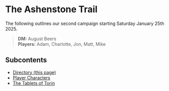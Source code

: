 # The Ashenstone Trail

The following outlines our second campaign starting Saturday January 25th 2025.

> **DM:** August Beers  
> **Players:** Adam, Charlotte, Jon, Matt, Mike

## Subcontents
- [Directory (this page)](0.md)
- [Player Characters](1-Characters.md)
- [The Tablets of Torin](2-TabletsOfTorin.md)